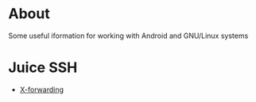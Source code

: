 # About 

Some useful iformation for working with Android and GNU/Linux systems

# Juice SSH

* [X-forwarding](http://sonelli.freshdesk.com/support/solutions/articles/182200-how-to-tunnel-x-over-ssh-using-port-forwarding)
